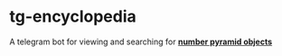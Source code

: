 # tg-encyclopedia
A telegram bot for viewing and searching for **[number pyramid objects](https://oenp.tusur.ru/)**
